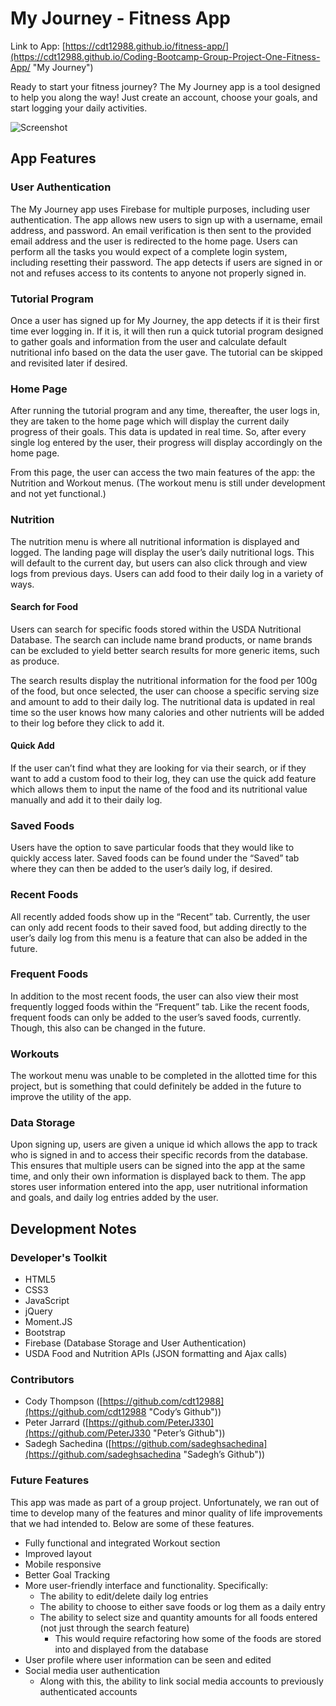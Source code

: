 # My Journey - Fitness App

Link to App: [https://cdt12988.github.io/fitness-app/](https://cdt12988.github.io/Coding-Bootcamp-Group-Project-One-Fitness-App/ "My Journey")

Ready to start your fitness journey?  The My Journey app is a tool designed to help you along the way!  Just create an account, choose your goals, and start logging your daily activities.

![Screenshot](https://cdt12988.github.io/images/portfolio/journey2.jpg "My Journey Fitness App Screenshot")

## App Features

### User Authentication

The My Journey app uses Firebase for multiple purposes, including user authentication.  The app allows new users to sign up with a username, email address, and password.  An email verification is then sent to the provided email address and the user is redirected to the home page.  Users can perform all the tasks you would expect of a complete login system, including resetting their password.  The app detects if users are signed in or not and refuses access to its contents to anyone not properly signed in.

### Tutorial Program

Once a user has signed up for My Journey, the app detects if it is their first time ever logging in.  If it is, it will then run a quick tutorial program designed to gather goals and information from the user and calculate default nutritional info based on the data the user gave.  The tutorial can be skipped and revisited later if desired.

### Home Page

After running the tutorial program and any time, thereafter, the user logs in, they are taken to the home page which will display the current daily progress of their goals.  This data is updated in real time.  So, after every single log entered by the user, their progress will display accordingly on the home page.

From this page, the user can access the two main features of the app: the Nutrition and Workout menus.  (The workout menu is still under development and not yet functional.)

### Nutrition

The nutrition menu is where all nutritional information is displayed and logged.  The landing page will display the user’s daily nutritional logs.  This will default to the current day, but users can also click through and view logs from previous days.  Users can add food to their daily log in a variety of ways.

#### Search for Food

Users can search for specific foods stored within the USDA Nutritional Database.  The search can include name brand products, or name brands can be excluded to yield better search results for more generic items, such as produce.

The search results display the nutritional information for the food per 100g of the food, but once selected, the user can choose a specific serving size and amount to add to their daily log.  The nutritional data is updated in real time so the user knows how many calories and other nutrients will be added to their log before they click to add it.

#### Quick Add

If the user can’t find what they are looking for via their search, or if they want to add a custom food to their log, they can use the quick add feature which allows them to input the name of the food and its nutritional value manually and add it to their daily log.

### Saved Foods

Users have the option to save particular foods that they would like to quickly access later.  Saved foods can be found under the “Saved” tab where they can then be added to the user’s daily log, if desired.

### Recent Foods

All recently added foods show up in the “Recent” tab.  Currently, the user can only add recent foods to their saved food, but adding directly to the user’s daily log from this menu is a feature that can also be added in the future.

### Frequent Foods

In addition to the most recent foods, the user can also view their most frequently logged foods within the “Frequent” tab.  Like the recent foods, frequent foods can only be added to the user’s saved foods, currently.  Though, this also can be changed in the future.

### Workouts

The workout menu was unable to be completed in the allotted time for this project, but is something that could definitely be added in the future to improve the utility of the app.

### Data Storage

Upon signing up, users are given a unique id which allows the app to track who is signed in and to access their specific records from the database.  This ensures that multiple users can be signed into the app at the same time, and only their own information is displayed back to them.  The app stores user information entered into the app, user nutritional information and goals, and daily log entries added by the user.

## Development Notes

### Developer's Toolkit

* HTML5
* CSS3
* JavaScript
* jQuery
* Moment.JS
* Bootstrap
* Firebase (Database Storage and User Authentication)
* USDA Food and Nutrition APIs (JSON formatting and Ajax calls)

### Contributors

* Cody Thompson ([https://github.com/cdt12988](https://github.com/cdt12988 "Cody’s Github"))
* Peter Jarrard ([https://github.com/PeterJ330](https://github.com/PeterJ330 "Peter’s Github"))
* Sadegh Sachedina ([https://github.com/sadeghsachedina](https://github.com/sadeghsachedina "Sadegh’s Github"))

### Future Features

This app was made as part of a group project.  Unfortunately, we ran out of time to develop many of the features and minor quality of life improvements that we had intended to.  Below are some of these features.

* Fully functional and integrated Workout section
* Improved layout
* Mobile responsive
* Better Goal Tracking
* More user-friendly interface and functionality. Specifically:
	- The ability to edit/delete daily log entries
	- The ability to choose to either save foods or log them as a daily entry
	- The ability to select size and quantity amounts for all foods entered (not just through the search feature)
		- This would require refactoring how some of the foods are stored into and displayed from the database
* User profile where user information can be seen and edited
* Social media user authentication
	- Along with this, the ability to link social media accounts to previously authenticated accounts
